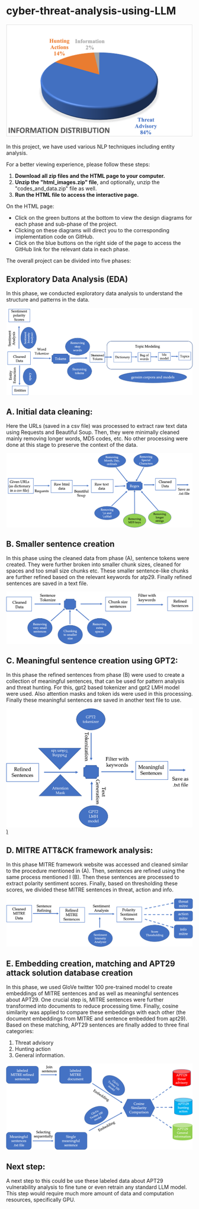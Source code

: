 # cyber-threat-analysis-using-LLM

[![threat analysis](https://github.com/shubha07m/cyber-threat-analysis-using-LLM/blob/main/html_images/distro.png)](https://github.com/shubha07m/cyber-threat-analysis-using-LLM/blob/main/helper_functions.py)

In this project, we have used various NLP techniques including entity analysis.

For a better viewing experience, please follow these steps:

1. **Download all zip files and the HTML page to your computer.**
2. **Unzip the "html_images.zip" file**, and optionally, unzip the "codes_and_data.zip" file as well.
3. **Run the HTML file to access the interactive page.**

On the HTML page:
- Click on the green buttons at the bottom to view the design diagrams for each phase and sub-phase of the project.
- Clicking on these diagrams will direct you to the corresponding implementation code on GitHub.
- Click on the blue buttons on the right side of the page to access the GitHub link for the relevant data in each phase.

The overall project can be divided into five phases:

## Exploratory Data Analysis (EDA)

In this phase, we conducted exploratory data analysis to understand the structure and patterns in the data.

[![EDA Diagram](https://github.com/shubha07m/cyber-threat-analysis-using-LLM/blob/main/html_images/eda.png)](https://github.com/shubha07m/cyber-threat-analysis-using-LLM/blob/main/preprocess.py)

## A. Initial data cleaning:

Here the URLs (saved in a csv file) was processed to extract raw text data using Requests and Beautiful Soup. Then, they were minimally cleaned mainly removing longer words, MD5 codes, etc. No other processing were done at this stage to preserve the context of the data.

[![Phase A Diagram](https://github.com/shubha07m/cyber-threat-analysis-using-LLM/blob/main/html_images/cleaning.png)](https://github.com/shubha07m/cyber-threat-analysis-using-LLM/blob/main/data_cleaning.ipynb)

## B. Smaller sentence creation

In this phase using the cleaned data from phase (A), sentence tokens were created. They were further broken into smaller chunk sizes, cleaned for spaces and too small size chunks etc. These smaller sentence-like chunks are further refined based on the relevant keywords for atp29. Finally refined sentences are saved in a text file.

[![Phase B Diagram](https://github.com/shubha07m/cyber-threat-analysis-using-LLM/blob/main/html_images/sentence_refining.png)](https://github.com/shubha07m/cyber-threat-analysis-using-LLM/blob/main/apt_analysis.ipynb)

## C. Meaningful sentence creation using GPT2:

In this phase the refined sentences from phase (B) were used to create a collection of meaningful sentences, that can be used for pattern analysis and threat hunting. For this, gpt2 based tokenizer and gpt2 LMH model were used. Also attention masks and token ids were used in this processing. Finally these meaningful sentences are saved in another text file to use.

[![Phase C Diagram](https://github.com/shubha07m/cyber-threat-analysis-using-LLM/blob/main/html_images/sentence_generation.png))](https://github.com/shubha07m/cyber-threat-analysis-using-LLM/blob/main/apt_analysis.ipynb)

## D. MITRE ATT&CK framework analysis:
In this phase MITRE framework website was accessed and cleaned similar to the procedure mentioned in (A). Then, sentences are refined using the same process mentioned I (B). Then these sentences are processed to extract polarity sentiment scores. Finally, based on thresholding these scores, we divided these MITRE sentences in threat, action and info.

[![Phase D Diagram](https://github.com/shubha07m/cyber-threat-analysis-using-LLM/blob/main/html_images/mitredata_thresholded.png)]([code_link](https://github.com/shubha07m/cyber-threat-analysis-using-LLM/blob/main/mitre_analysis.ipynb))

## E. Embedding creation, matching and APT29 attack solution database creation

In this phase, we used GloVe twitter 100 pre-trained model to create embeddings of MITRE sentences and as well as meaningful sentences about APT29. One crucial step is, MITRE sentences were further transformed into documents to reduce processing time. Finally, cosine similarity was applied to compare these embeddings with each other (the document embeddings from MITRE and sentence embedded from apt29). Based on these matching, APT29 sentences are finally added to three final categories: 

1. Threat advisory 
2. Hunting action 
3. General information.

[![Phase E Diagram](https://github.com/shubha07m/cyber-threat-analysis-using-LLM/blob/main/html_images/final.png)](https://github.com/shubha07m/cyber-threat-analysis-using-LLM/blob/main/mitre_analysis.ipynb)


## Next step:

A next step to this could be use these labeled data about APT29 vulnerability analysis to fine tune or even retrain any standard LLM model. This step would require much more amount of data and computation resources, specifically GPU.
